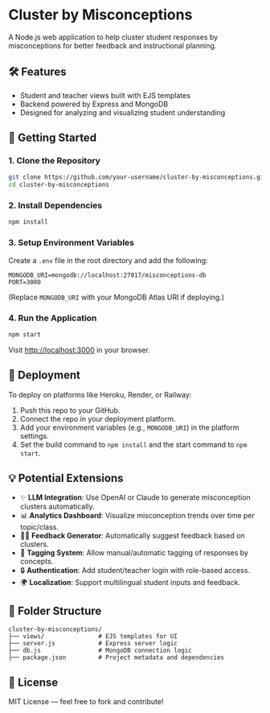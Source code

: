 # Cluster by Misconceptions

A Node.js web application to help cluster student responses by misconceptions for better feedback and instructional planning.

## 🛠 Features

- Student and teacher views built with EJS templates
- Backend powered by Express and MongoDB
- Designed for analyzing and visualizing student understanding

## 🚀 Getting Started

### 1. Clone the Repository

```bash
git clone https://github.com/your-username/cluster-by-misconceptions.git
cd cluster-by-misconceptions
```

### 2. Install Dependencies

```bash
npm install
```

### 3. Setup Environment Variables

Create a `.env` file in the root directory and add the following:

```env
MONGODB_URI=mongodb://localhost:27017/misconceptions-db
PORT=3000
```

(Replace `MONGODB_URI` with your MongoDB Atlas URI if deploying.)

### 4. Run the Application

```bash
npm start
```

Visit [http://localhost:3000](http://localhost:3000) in your browser.

## 🧪 Deployment

To deploy on platforms like Heroku, Render, or Railway:

1. Push this repo to your GitHub.
2. Connect the repo in your deployment platform.
3. Add your environment variables (e.g., `MONGODB_URI`) in the platform settings.
4. Set the build command to `npm install` and the start command to `npm start`.

## 💡 Potential Extensions

- ✨ **LLM Integration**: Use OpenAI or Claude to generate misconception clusters automatically.
- 📊 **Analytics Dashboard**: Visualize misconception trends over time per topic/class.
- 🧑‍🏫 **Feedback Generator**: Automatically suggest feedback based on clusters.
- 🧩 **Tagging System**: Allow manual/automatic tagging of responses by concepts.
- 🔒 **Authentication**: Add student/teacher login with role-based access.
- 🌍 **Localization**: Support multilingual student inputs and feedback.

## 📁 Folder Structure

```
cluster-by-misconceptions/
├── views/               # EJS templates for UI
├── server.js            # Express server logic
├── db.js                # MongoDB connection logic
├── package.json         # Project metadata and dependencies
```

## 📄 License

MIT License — feel free to fork and contribute!
